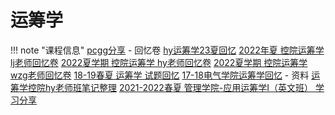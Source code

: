 # 运筹学

!!! note "课程信息"
    [pcgg分享](https://www.cc98.org/topic/5671695)
    - 回忆卷
        [hy运筹学23夏回忆](https://www.cc98.org/topic/5630278)
        [2022年夏 控院运筹学 lj老师回忆卷](https://www.cc98.org/topic/5345089)
        [2022夏学期 控院运筹学 hy老师回忆卷](https://www.cc98.org/topic/5344993)
        [2022夏学期 控院运筹学 wzg老师回忆卷](https://www.cc98.org/topic/5344941)
        [18-19春夏 运筹学 试题回忆](https://www.cc98.org/topic/4855659)
        [17-18电气学院运筹学回忆](https://www.cc98.org/topic/4778040)
    - 资料
        [运筹学控院hy老师班笔记整理](运筹学控院hy老师班笔记整理)
        [2021-2022春夏 管理学院-应用运筹学I（英文班） 学习分享](https://www.cc98.org/topic/5360245) 
